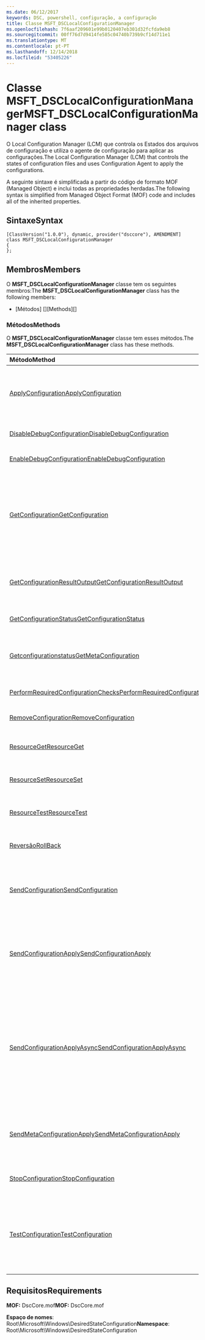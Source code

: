 ```yaml
---
ms.date: 06/12/2017
keywords: DSC, powershell, configuração, a configuração
title: Classe MSFT_DSCLocalConfigurationManager
ms.openlocfilehash: 7f6aaf209601e99b0120407eb301d32fcfda9eb8
ms.sourcegitcommit: 00ff76d7d9414fe585c04740b739b9cf14d711e1
ms.translationtype: MT
ms.contentlocale: pt-PT
ms.lasthandoff: 12/14/2018
ms.locfileid: "53405226"
---
```

# <a name="msftdsclocalconfigurationmanager-class"></a><span data-ttu-id="04f73-103">Classe MSFT_DSCLocalConfigurationManager</span><span class="sxs-lookup"><span data-stu-id="04f73-103">MSFT_DSCLocalConfigurationManager class</span></span>

<span data-ttu-id="04f73-104">O Local Configuration Manager (LCM) que controla os Estados dos arquivos de configuração e utiliza o agente de configuração para aplicar as configurações.</span><span class="sxs-lookup"><span data-stu-id="04f73-104">The Local Configuration Manager (LCM) that controls the states of configuration files and uses Configuration Agent to apply the configurations.</span></span>

<span data-ttu-id="04f73-105">A seguinte sintaxe é simplificada a partir do código de formato MOF (Managed Object) e inclui todas as propriedades herdadas.</span><span class="sxs-lookup"><span data-stu-id="04f73-105">The following syntax is simplified from Managed Object Format (MOF) code and includes all of the inherited properties.</span></span>

## <a name="syntax"></a><span data-ttu-id="04f73-106">Sintaxe</span><span class="sxs-lookup"><span data-stu-id="04f73-106">Syntax</span></span>

```
[ClassVersion("1.0.0"), dynamic, provider("dsccore"), AMENDMENT]
class MSFT_DSCLocalConfigurationManager
{
};
```

## <a name="members"></a><span data-ttu-id="04f73-107">Membros</span><span class="sxs-lookup"><span data-stu-id="04f73-107">Members</span></span>

<span data-ttu-id="04f73-108">O **MSFT_DSCLocalConfigurationManager** classe tem os seguintes membros:</span><span class="sxs-lookup"><span data-stu-id="04f73-108">The **MSFT_DSCLocalConfigurationManager** class has the following members:</span></span>

- <span data-ttu-id="04f73-109">[Métodos] []</span><span class="sxs-lookup"><span data-stu-id="04f73-109">[Methods][]</span></span>

### <a name="methods"></a><span data-ttu-id="04f73-110">Métodos</span><span class="sxs-lookup"><span data-stu-id="04f73-110">Methods</span></span>

<span data-ttu-id="04f73-111">O **MSFT_DSCLocalConfigurationManager** classe tem esses métodos.</span><span class="sxs-lookup"><span data-stu-id="04f73-111">The **MSFT_DSCLocalConfigurationManager** class has these methods.</span></span>

|<span data-ttu-id="04f73-112">Método</span><span class="sxs-lookup"><span data-stu-id="04f73-112">Method</span></span> |<span data-ttu-id="04f73-113">Descrição</span><span class="sxs-lookup"><span data-stu-id="04f73-113">Description</span></span> |
|:--- |:---|
| [<span data-ttu-id="04f73-114">ApplyConfiguration</span><span class="sxs-lookup"><span data-stu-id="04f73-114">ApplyConfiguration</span></span>](msft-dsclocalconfigurationmanager-applyconfiguration.md)| <span data-ttu-id="04f73-115">Utiliza o agente de configuração para aplicar a configuração que está pendente.</span><span class="sxs-lookup"><span data-stu-id="04f73-115">Uses the Configuration Agent to apply the configuration that is pending.</span></span>|
| [<span data-ttu-id="04f73-116">DisableDebugConfiguration</span><span class="sxs-lookup"><span data-stu-id="04f73-116">DisableDebugConfiguration</span></span>](msft-dsclocalconfigurationmanager-disabledebugconfiguration.md)| <span data-ttu-id="04f73-117">Desativa a depuração de recursos de DSC.</span><span class="sxs-lookup"><span data-stu-id="04f73-117">Disables DSC resource debugging.</span></span>|
| [<span data-ttu-id="04f73-118">EnableDebugConfiguration</span><span class="sxs-lookup"><span data-stu-id="04f73-118">EnableDebugConfiguration</span></span>](msft-dsclocalconfigurationmanager-enabledebugconfiguration.md)| <span data-ttu-id="04f73-119">Permite a depuração de recursos de DSC.</span><span class="sxs-lookup"><span data-stu-id="04f73-119">Enables DSC resource debugging.</span></span>|
| [<span data-ttu-id="04f73-120">GetConfiguration</span><span class="sxs-lookup"><span data-stu-id="04f73-120">GetConfiguration</span></span>](msft-dsclocalconfigurationmanager-getconfiguration.md)| <span data-ttu-id="04f73-121">Envia o documento de configuração para o nó gerido e utiliza a **obter** método do agente de configuração para aplicar a configuração.</span><span class="sxs-lookup"><span data-stu-id="04f73-121">Sends the configuration document to the managed node and uses the **Get** method of the Configuration Agent to apply the configuration.</span></span>|
| [<span data-ttu-id="04f73-122">GetConfigurationResultOutput</span><span class="sxs-lookup"><span data-stu-id="04f73-122">GetConfigurationResultOutput</span></span>](msft-dsclocalconfigurationmanager-getconfigurationresultoutput.md)| <span data-ttu-id="04f73-123">Obtém o resultado de agente de configuração relacionadas com uma tarefa específica.</span><span class="sxs-lookup"><span data-stu-id="04f73-123">Gets the Configuration Agent output relating to a specific job.</span></span>|
| [<span data-ttu-id="04f73-124">GetConfigurationStatus</span><span class="sxs-lookup"><span data-stu-id="04f73-124">GetConfigurationStatus</span></span>](msft-dsclocalconfigurationmanager-getconfigurationstatus.md)| <span data-ttu-id="04f73-125">Obter o histórico do Estado de configuração.</span><span class="sxs-lookup"><span data-stu-id="04f73-125">Get the configuration status history.</span></span>|
| [<span data-ttu-id="04f73-126">Getconfigurationstatus</span><span class="sxs-lookup"><span data-stu-id="04f73-126">GetMetaConfiguration</span></span>](msft-dsclocalconfigurationmanager-getmetaconfiguration.md)| <span data-ttu-id="04f73-127">Obtém as definições de LCM que são utilizadas para controlar o agente de configuração.</span><span class="sxs-lookup"><span data-stu-id="04f73-127">Gets the LCM settings that are used to control Configuration Agent.</span></span>|
| [<span data-ttu-id="04f73-128">PerformRequiredConfigurationChecks</span><span class="sxs-lookup"><span data-stu-id="04f73-128">PerformRequiredConfigurationChecks</span></span>](msft-dsclocalconfigurationmanager-performrequiredconfigurationchecks.md)| <span data-ttu-id="04f73-129">Inicia a verificação de consistência.</span><span class="sxs-lookup"><span data-stu-id="04f73-129">Starts the consistency check.</span></span>|
| [<span data-ttu-id="04f73-130">RemoveConfiguration</span><span class="sxs-lookup"><span data-stu-id="04f73-130">RemoveConfiguration</span></span>](msft-dsclocalconfigurationmanager-removeconfiguration.md)| <span data-ttu-id="04f73-131">Remove os ficheiros de configuração.</span><span class="sxs-lookup"><span data-stu-id="04f73-131">Removes the configuration files.</span></span>|
| [<span data-ttu-id="04f73-132">ResourceGet</span><span class="sxs-lookup"><span data-stu-id="04f73-132">ResourceGet</span></span>](msft-dsclocalconfigurationmanager-resourceget.md)| <span data-ttu-id="04f73-133">Chama diretamente a **obter** método de um recurso de DSC.</span><span class="sxs-lookup"><span data-stu-id="04f73-133">Directly calls the **Get** method of a DSC resource.</span></span>|
| [<span data-ttu-id="04f73-134">ResourceSet</span><span class="sxs-lookup"><span data-stu-id="04f73-134">ResourceSet</span></span>](msft-dsclocalconfigurationmanager-resourceset.md)| <span data-ttu-id="04f73-135">Chama diretamente a **definir** método de um recurso de DSC.</span><span class="sxs-lookup"><span data-stu-id="04f73-135">Directly calls the **Set** method of a DSC resource.</span></span>|
| [<span data-ttu-id="04f73-136">ResourceTest</span><span class="sxs-lookup"><span data-stu-id="04f73-136">ResourceTest</span></span>](msft-dsclocalconfigurationmanager-resourcetest.md)| <span data-ttu-id="04f73-137">Chama diretamente a **teste** método de um recurso de DSC.</span><span class="sxs-lookup"><span data-stu-id="04f73-137">Directly calls the **Test** method of a DSC resource.</span></span>|
| [<span data-ttu-id="04f73-138">Reversão</span><span class="sxs-lookup"><span data-stu-id="04f73-138">RollBack</span></span>](msft-dsclocalconfigurationmanager-rollback.md)| <span data-ttu-id="04f73-139">Rolls novamente para uma configuração anterior.</span><span class="sxs-lookup"><span data-stu-id="04f73-139">Rolls back to a previous configuration.</span></span>|
| [<span data-ttu-id="04f73-140">SendConfiguration</span><span class="sxs-lookup"><span data-stu-id="04f73-140">SendConfiguration</span></span>](msft-dsclocalconfigurationmanager-sendconfiguration.md)| <span data-ttu-id="04f73-141">Envia o documento de configuração para o nó gerido e o salva como uma alteração pendente.</span><span class="sxs-lookup"><span data-stu-id="04f73-141">Sends the configuration document to the managed node and saves it as a pending change.</span></span>|
| [<span data-ttu-id="04f73-142">SendConfigurationApply</span><span class="sxs-lookup"><span data-stu-id="04f73-142">SendConfigurationApply</span></span>](msft-dsclocalconfigurationmanager-sendconfigurationapply.md)| <span data-ttu-id="04f73-143">Envia o documento de configuração para o nó gerido e utiliza o agente de configuração para aplicar a configuração.</span><span class="sxs-lookup"><span data-stu-id="04f73-143">Sends the configuration document to the managed node and uses the Configuration Agent to apply the configuration.</span></span>|
| [<span data-ttu-id="04f73-144">SendConfigurationApplyAsync</span><span class="sxs-lookup"><span data-stu-id="04f73-144">SendConfigurationApplyAsync</span></span>](msft-dsclocalconfigurationmanager-sendconfigurationapplyasync.md)| <span data-ttu-id="04f73-145">Enviar o documento de configuração para o nó gerido e começar a utilizar o agente de configuração para aplicar a configuração.</span><span class="sxs-lookup"><span data-stu-id="04f73-145">Send the configuration document to the managed node and start using the Configuration Agent to apply the configuration.</span></span> <span data-ttu-id="04f73-146">Utilize GetConfigurationResultOutput para obter a saída do resultado.</span><span class="sxs-lookup"><span data-stu-id="04f73-146">Use GetConfigurationResultOutput to retrieve result output.</span></span>|
| [<span data-ttu-id="04f73-147">SendMetaConfigurationApply</span><span class="sxs-lookup"><span data-stu-id="04f73-147">SendMetaConfigurationApply</span></span>](msft-dsclocalconfigurationmanager-sendmetaconfigurationapply.md)| <span data-ttu-id="04f73-148">Define as definições de LCM que são utilizadas para controlar o agente de configuração.</span><span class="sxs-lookup"><span data-stu-id="04f73-148">Sets the LCM settings that are used to control the Configuration Agent.</span></span>|
| [<span data-ttu-id="04f73-149">StopConfiguration</span><span class="sxs-lookup"><span data-stu-id="04f73-149">StopConfiguration</span></span>](msft-dsclocalconfigurationmanager-stopconfiguration.md)| <span data-ttu-id="04f73-150">Interrompe a configuração que está em curso.</span><span class="sxs-lookup"><span data-stu-id="04f73-150">Stops the configuration that is in progress.</span></span>|
| [<span data-ttu-id="04f73-151">TestConfiguration</span><span class="sxs-lookup"><span data-stu-id="04f73-151">TestConfiguration</span></span>](msft-dsclocalconfigurationmanager-testconfiguration.md)| <span data-ttu-id="04f73-152">Envia o documento de configuração para o nó gerido e verifica a configuração atual contra o documento.</span><span class="sxs-lookup"><span data-stu-id="04f73-152">Sends the configuration document to the managed node and verifies the current configuration against the document.</span></span>|

## <a name="requirements"></a><span data-ttu-id="04f73-153">Requisitos</span><span class="sxs-lookup"><span data-stu-id="04f73-153">Requirements</span></span>

<span data-ttu-id="04f73-154">**MOF:** DscCore.mof</span><span class="sxs-lookup"><span data-stu-id="04f73-154">**MOF:** DscCore.mof</span></span>

<span data-ttu-id="04f73-155">**Espaço de nomes**: Root\Microsoft\Windows\DesiredStateConfiguration</span><span class="sxs-lookup"><span data-stu-id="04f73-155">**Namespace**: Root\Microsoft\Windows\DesiredStateConfiguration</span></span>